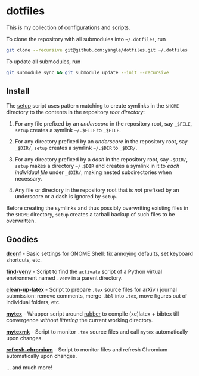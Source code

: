 # dotfiles

This is my collection of configurations and scripts.

To clone the repository with all submodules into `~/.dotfiles`, run
```bash
git clone --recursive git@github.com:yangle/dotfiles.git ~/.dotfiles
```

To update all submodules, run
```bash
git submodule sync && git submodule update --init --recursive
```


## Install

The [setup](setup) script uses pattern matching to create symlinks in the
`$HOME` directory to the contents in the repository *root directory*:

1. For any file prefixed by an *underscore* in the repository root, say
   `_$FILE`, `setup` creates a symlink `~/.$FILE` to `_$FILE`.

1. For any directory prefixed by an *underscore* in the repository root, say
   `_$DIR/`, `setup` creates a symlink `~/.$DIR` to `_$DIR/`.

1. For any directory prefixed by a *dash* in the repository root, say `-$DIR/`,
   `setup` makes a directory `~/.$DIR` and creates a symlink in it to
   *each individual file* under `_$DIR/`, making nested subdirectories when
   necessary.

1. Any file or directory in the repository root that is *not* prefixed by an
   underscore or a dash is ignored by `setup`.

Before creating the symlinks and thus possibly overwriting existing files in
the `$HOME` directory, `setup` creates a tarball backup of such files to be
overwritten.


## Goodies

[**dconf**](dconf) -
Basic settings for GNOME Shell:
fix annoying defaults, set keyboard shortcuts, etc.

[**find-venv**](_bin/find-venv) -
Script to find the `activate` script of a Python virtual environment named
`.venv` in a parent directory.

[**clean-up-latex**](_bin/clean-up-latex) -
Script to prepare `.tex` source files for arXiv / journal submission:
remove comments, merge `.bbl` into `.tex`, move figures out of individual
folders, etc.

[**mytex**](_bin/mytex) -
Wrapper script around [rubber](https://launchpad.net/rubber) to compile
(xe)latex + bibtex till convergence *without littering* the current working
directory.

[**mytexmk**](_bin/mytexmk) -
Script to monitor `.tex` source files and call `mytex` automatically upon
changes.

[**refresh-chromium**](_bin/refresh-chromium) -
Script to monitor files and refresh Chromium automatically upon changes.

... and much more!

